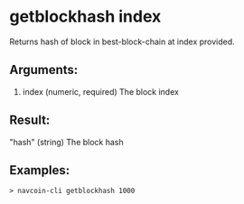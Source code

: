 # getblockhash index

Returns hash of block in best-block-chain at index provided.

## Arguments:
1. index         (numeric, required) The block index

## Result:
"hash"         (string) The block hash

## Examples:
    > navcoin-cli getblockhash 1000